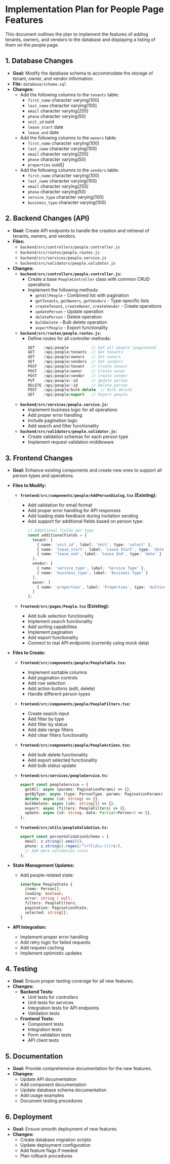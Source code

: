 # Implementation Plan for People Page Features

This document outlines the plan to implement the features of adding tenants, owners, and vendors to the database and displaying a listing of them on the people page.

## 1. Database Changes

*   **Goal:** Modify the database schema to accommodate the storage of tenant, owner, and vendor information.
*   **File:** `database/schema.sql`
*   **Changes:**
    *   Add the following columns to the `tenants` table:
        *   `first_name` character varying(100)
        *   `last_name` character varying(100)
        *   `email` character varying(255)
        *   `phone` character varying(50)
        *   `unit_id` uuid
        *   `lease_start` date
        *   `lease_end` date
    *   Add the following columns to the `owners` table:
        *   `first_name` character varying(100)
        *   `last_name` character varying(100)
        *   `email` character varying(255)
        *   `phone` character varying(50)
        *   `properties` uuid[]
    *   Add the following columns to the `vendors` table:
        *   `first_name` character varying(100)
        *   `last_name` character varying(100)
        *   `email` character varying(255)
        *   `phone` character varying(50)
        *   `service_type` character varying(100)
        *   `business_type` character varying(100)

## 2. Backend Changes (API)

*   **Goal:** Create API endpoints to handle the creation and retrieval of tenants, owners, and vendors.
*   **Files:**
    *   `backend/src/controllers/people.controller.js`
    *   `backend/src/routes/people.routes.js`
    *   `backend/src/services/people.service.js`
    *   `backend/src/validators/people.validator.js`
*   **Changes:**
    *   **`backend/src/controllers/people.controller.js`:**
        *   Create a base `PeopleController` class with common CRUD operations
        *   Implement the following methods:
            *   `getAllPeople` - Combined list with pagination
            *   `getTenants`, `getOwners`, `getVendors` - Type-specific lists
            *   `createTenant`, `createOwner`, `createVendor` - Create operations
            *   `updatePerson` - Update operation
            *   `deletePerson` - Delete operation
            *   `bulkDelete` - Bulk delete operation
            *   `exportPeople` - Export functionality
    *   **`backend/src/routes/people.routes.js`:**
        *   Define routes for all controller methods:
            ```javascript
            GET    /api/people          // Get all people (paginated)
            GET    /api/people/tenants  // Get tenants
            GET    /api/people/owners   // Get owners
            GET    /api/people/vendors  // Get vendors
            POST   /api/people/tenant   // Create tenant
            POST   /api/people/owner    // Create owner
            POST   /api/people/vendor   // Create vendor
            PUT    /api/people/:id      // Update person
            DELETE /api/people/:id      // Delete person
            POST   /api/people/bulk-delete  // Bulk delete
            GET    /api/people/export   // Export people
            ```
    *   **`backend/src/services/people.service.js`:**
        *   Implement business logic for all operations
        *   Add proper error handling
        *   Include pagination logic
        *   Add search and filter functionality
    *   **`backend/src/validators/people.validator.js`:**
        *   Create validation schemas for each person type
        *   Implement request validation middleware

## 3. Frontend Changes

*   **Goal:** Enhance existing components and create new ones to support all person types and operations.
*   **Files to Modify:**
    *   **`frontend/src/components/people/AddPersonDialog.tsx` (Existing):**
        *   Add validation for email format
        *   Add proper error handling for API responses
        *   Add loading state feedback during invitation sending
        *   Add support for additional fields based on person type:
            ```typescript
            // Additional fields per type
            const additionalFields = {
              tenant: [
                { name: 'unit_id', label: 'Unit', type: 'select' },
                { name: 'lease_start', label: 'Lease Start', type: 'date' },
                { name: 'lease_end', label: 'Lease End', type: 'date' }
              ],
              vendor: [
                { name: 'service_type', label: 'Service Type' },
                { name: 'business_type', label: 'Business Type' }
              ],
              owner: [
                { name: 'properties', label: 'Properties', type: 'multiselect' }
              ]
            };
            ```

    *   **`frontend/src/pages/People.tsx` (Existing):**
        *   Add bulk selection functionality
        *   Implement search functionality
        *   Add sorting capabilities
        *   Implement pagination
        *   Add export functionality
        *   Connect to real API endpoints (currently using mock data)

*   **Files to Create:**
    *   **`frontend/src/components/people/PeopleTable.tsx`:**
        *   Implement sortable columns
        *   Add pagination controls
        *   Add row selection
        *   Add action buttons (edit, delete)
        *   Handle different person types

    *   **`frontend/src/components/people/PeopleFilters.tsx`:**
        *   Create search input
        *   Add filter by type
        *   Add filter by status
        *   Add date range filters
        *   Add clear filters functionality

    *   **`frontend/src/components/people/PeopleActions.tsx`:**
        *   Add bulk delete functionality
        *   Add export selected functionality
        *   Add bulk status update

    *   **`frontend/src/services/peopleService.ts`:**
        ```typescript
        export const peopleService = {
          getAll: async (params: PaginationParams) => {},
          getByType: async (type: PersonType, params: PaginationParams) => {},
          delete: async (id: string) => {},
          bulkDelete: async (ids: string[]) => {},
          export: async (filters: PeopleFilters) => {},
          update: async (id: string, data: Partial<Person>) => {},
        };
        ```

    *   **`frontend/src/utils/peopleValidation.ts`:**
        ```typescript
        export const personValidationSchema = {
          email: z.string().email(),
          phone: z.string().regex(/^\+?[\d\s-()]+$/),
          // Add more validation rules
        };
        ```

*   **State Management Updates:**
    *   Add people-related state:
        ```typescript
        interface PeopleState {
          items: Person[];
          loading: boolean;
          error: string | null;
          filters: PeopleFilters;
          pagination: PaginationState;
          selected: string[];
        }
        ```

*   **API Integration:**
    *   Implement proper error handling
    *   Add retry logic for failed requests
    *   Add request caching
    *   Implement optimistic updates

## 4. Testing

*   **Goal:** Ensure proper testing coverage for all new features.
*   **Changes:**
    *   **Backend Tests:**
        *   Unit tests for controllers
        *   Unit tests for services
        *   Integration tests for API endpoints
        *   Validation tests
    *   **Frontend Tests:**
        *   Component tests
        *   Integration tests
        *   Form validation tests
        *   API client tests

## 5. Documentation

*   **Goal:** Provide comprehensive documentation for the new features.
*   **Changes:**
    *   Update API documentation
    *   Add component documentation
    *   Update database schema documentation
    *   Add usage examples
    *   Document testing procedures

## 6. Deployment

*   **Goal:** Ensure smooth deployment of new features.
*   **Changes:**
    *   Create database migration scripts
    *   Update deployment configuration
    *   Add feature flags if needed
    *   Plan rollback procedures
